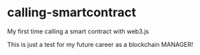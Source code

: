 # calling-smartcontract
My first time calling a smart contract with web3.js

This is just a test for my future career as a blockchain MANAGER!
